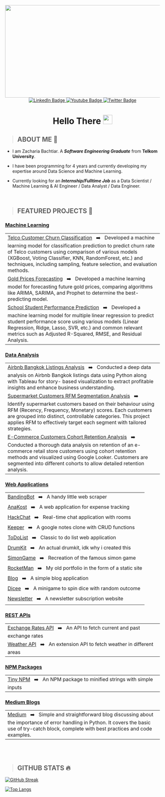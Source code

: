 
<div id="header" align="center">
  <div align="center">
  <img src="https://media.giphy.com/media/dWesBcTLavkZuG35MI/giphy.gif" width="600" height="300"/>
</div>
  
  <div id="badges">
    <a href="https://www.linkedin.com/in/zachariabachtiar/">
      <img src="https://img.shields.io/badge/LinkedIn-blue?style=for-the-badge&logo=linkedin&logoColor=white" alt="LinkedIn Badge"/>
    </a>
    <a href="https://www.youtube.com/watch?v=dQw4w9WgXcQ">
      <img src="https://img.shields.io/badge/YouTube-red?style=for-the-badge&logo=youtube&logoColor=white" alt="Youtube Badge"/>
    </a>
    <a href="https://www.instagram.com/jeksilaen/">
      <img src="https://img.shields.io/badge/Instagram-purple?style=for-the-badge&logo=instagram&logoColor=white" alt="Twitter Badge"/>
    </a>
</div>
    <img src="https://komarev.com/ghpvc/?username=jeksilaen&style=for-the-badge&color=blue" alt=""/>

  <h1>Hello There <img src="https://media.giphy.com/media/hvRJCLFzcasrR4ia7z/giphy.gif" width="30px"/></h1>
  
</div>



> ## **ABOUT ME** :baby:

* I am Zacharia Bachtiar. A ___Software Engineering Graduate___ from __Telkom University__.

* I have been programming for 4 years and currently developing my expertise around Data Science and Machine Learning.

* Currently looking for an ___Internship/Fulltime Job___ as a Data Scientist / Machine Learning & AI Engineer / Data Analyst / Data Engineer.

<br>

> ## **FEATURED PROJECTS** :open_file_folder:
### <ins>Machine Learning</ins>
|                                                                                                                        |
|---------------------------------------------------------------------------------------------------------|
| [Telco Customer Churn Classification](https://github.com/jeksilaen/capstone-modul-3) &nbsp; :arrow_right: &nbsp; Developed a machine learning model for classification prediction to predict churn rate of Telco customers using comparison of various models (XGBoost, Voting Classifier, KNN, RandomForest, etc.) and techniques, including sampling, feature selection, and evaluation methods. |
| [Gold Prices Forecasting](https://colab.research.google.com/drive/1Bk7miKkqsj9WzXBc8yMNuYzVg7w_opMy?usp=sharing) &nbsp; :arrow_right: &nbsp; Developed a machine learning model for forecasting future gold prices, comparing algorithms like ARIMA, SARIMA, and Prophet to determine the best-predicting model. |
| [School Student Performance Prediction](https://colab.research.google.com/drive/1gQ_th8C38SuUjgT5siGaLvNT9uwqLuMz?usp=sharing) &nbsp; :arrow_right: &nbsp; Developed a machine learning model for multiple linear regression to predict student performance score using various models (Linear Regression, Ridge, Lasso, SVR, etc.) and common relevant metrics such as Adjusted R-Squared, RMSE, and Residual Analysis. |

### <ins>Data Analysis</ins>
|                                                                                                                        |
|---------------------------------------------------------------------------------------------------------|
| [Airbnb Bangkok Listings Analysis](https://github.com/jeksilaen/capstone-modul-2) &nbsp; :arrow_right: &nbsp; Conducted a deep data analysis on Airbnb Bangkok listings data using Python along with Tableau for story- based visualization to extract profitable insights and enhance business understanding. |
| [Supermarket Customers RFM Segmentation Analysis](https://colab.research.google.com/drive/1b5gLW2WcC79Ys0u-gT_6LoqETS8t6Re5?usp=sharing) &nbsp; :arrow_right: &nbsp; Identify supermarket customers based on their behaviour using RFM (Recency, Frequency, Monetary) scores. Each customers are grouped into distinct, controllable categories. This project applies RFM to effectively target each segment with tailored strategies. |
| [E-Commerce Customers Cohort Retention Analysis](https://colab.research.google.com/drive/1g-SFifZVmVDpUp22EbdLAzAql4-qszHi#scrollTo=c7cce6f5-d39e-4926-9f1d-f91072854b24) &nbsp; :arrow_right: &nbsp; Conducted a thorough data analysis on retention of an e-commerce retail store customers using cohort retention methods and visualized using Google Looker. Customers are segmented into different cohorts to allow detailed retention analysis. |

### <ins>Web Applications</ins>
|                                                                                                                        |
|---------------------------------------------------------------------------------------------------------|
| [BandingBot](https://github.com/jeksilaen/BandingBot#readme) &nbsp; :arrow_right: &nbsp; A handy little web scraper |
| [AnaKost](https://github.com/jeksilaen/anakost-client#readme) &nbsp; :arrow_right: &nbsp; A web application for expense tracking |
| [HackChat](https://github.com/jeksilaen/HackChat#readme) &nbsp; :arrow_right: &nbsp; Real-time chat application with rooms  |
| [Keeper](https://github.com/jeksilaen/Keeper#readme) &nbsp; :arrow_right: &nbsp; A google notes clone with CRUD functions  |
| [ToDoList](https://github.com/jeksilaen/ToDoList-v2) &nbsp; :arrow_right: &nbsp; Classic to do list web application          |
| [DrumKit](https://github.com/jeksilaen/DrumKit) &nbsp; :arrow_right: &nbsp; An actual drumkit, idk why i created this        |
| [SimonGame](https://github.com/jeksilaen/SimonGame) &nbsp; :arrow_right: &nbsp; Recreation of the famous simon game    |
| [RocketMan](https://github.com/jeksilaen/rocketman) &nbsp; :arrow_right: &nbsp; My old portfolio in the form of a static site     |
| [Blog](https://github.com/jeksilaen/Blog) &nbsp; :arrow_right: &nbsp; A simple blog application     |
| [Dicee](https://github.com/jeksilaen/Dicee) &nbsp; :arrow_right: &nbsp; A minigame to spin dice with random outcome     |
| [Newsletter](https://github.com/jeksilaen/Newsletter) &nbsp; :arrow_right: &nbsp; A newsletter subscription website     |

 
### <ins>REST APIs</ins>
|                                                                                                                        |
|---------------------------------------------------------------------------------------------------------|
| [Exchange Rates API](https://github.com/jeksilaen/exchange-rates#readme) &nbsp; :arrow_right: &nbsp; An API to fetch current and past exchange rates |
| [Weather API](https://github.com/jeksilaen/exchange-rates#readme) &nbsp; :arrow_right: &nbsp; An extension API to fetch weather in different areas |

### <ins>NPM Packages</ins>
|                                                                                                                        |
|---------------------------------------------------------------------------------------------------------|
| [Tiny NPM](https://github.com/jeksilaen/tiny-package) &nbsp; :arrow_right: &nbsp; An NPM package to minified strings with simple inputs |

### <ins>Medium Blogs</ins>
|                                                                                                                        |
|---------------------------------------------------------------------------------------------------------|
| [Medium](https://medium.com/@zachariabachtiar/teknik-penanganan-error-di-python-dengan-blok-try-except-4701aed980f7) &nbsp; :arrow_right: &nbsp; Simple and straightforward blog discussing about the importance of error handling in Python. It covers the basic use of try-catch block, complete with best practices and code examples. |
<br>
<br>

> ## **GITHUB STATS** :fire:
[![GitHub Streak](http://github-readme-streak-stats.herokuapp.com?user=jeksilaen&theme=dark&background=000000)](https://git.io/streak-stats)

[![Top Langs](https://github-readme-stats.vercel.app/api/top-langs/?username=jeksilaen&layout=compact&theme=vision-friendly-dark)](https://github.com/anuraghazra/github-readme-stats)
<br>
<br>
